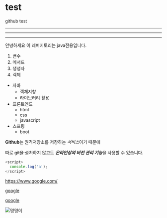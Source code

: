# test
github test 

---

*****

* * *

안녕하세요 이 레퍼지토리는 java전용입니다. 

1. 변수
2. 메서드
3. 생성자
4. 객체 

- 자바
  - 객체지향
  - 라이브러리 활용
- 프론트엔드
  - html
  - css
  - javascript
- 스프링
  - boot
  
**Github**는 원격저장소를 저장하는 *서비스*이기 때문에 

따로 ~~git을 설치~~하지 않고도 ***온라인상의 버전 관리 기능***을 사용할 수 있습니다.

```javascript
<script>
  console.log('a');
</script>
```
<https://www.google.com/>

[google](https://www.google.com/)

[google](https://www.google.com/, "구글링은 여기서")

![멍멍이](https://i.pinimg.com/564x/cf/1c/c3/cf1cc3d8cc7a5b0165627f7ee812e5a6.jpg)
